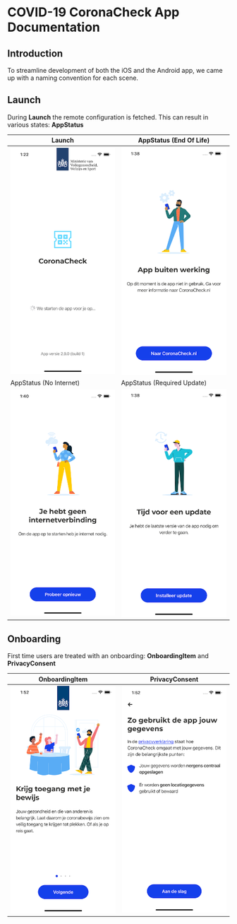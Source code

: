 # COVID-19 CoronaCheck App Documentation

## Introduction
To streamline development of both the iOS and the Android app, we came up with a naming convention for each scene.

## Launch
During **Launch** the remote configuration is fetched. This can result in various states: **AppStatus**

Launch | AppStatus (End Of Life)
--|--
![Launch](images/launch.png)| ![AppStatus (End Of Life)](images/end-of-life.png)
AppStatus (No Internet) | AppStatus (Required Update)
![AppStatus (No Internet)](images/no-internet.png)| ![AppStatus (Required Update)](images/required-update.png)

## Onboarding
First time users are treated with an onboarding: **OnboardingItem** and **PrivacyConsent**

OnboardingItem | PrivacyConsent
--|--
![OnboardingItem](images/onboarding-item.png)| ![PrivacyConsent](images/privacy-consent.png)